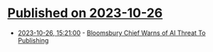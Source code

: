 # [Published on 2023-10-26](index.md)

* [2023-10-26, 15:21:00](https://news.slashdot.org/story/23/10/26/155202/bloomsbury-chief-warns-of-ai-threat-to-publishing?utm_source=rss1.0mainlinkanon&utm_medium=feed) - [Bloomsbury Chief Warns of AI Threat To Publishing](https://news.slashdot.org/story/23/10/26/155202/bloomsbury-chief-warns-of-ai-threat-to-publishing?utm_source=rss1.0mainlinkanon&utm_medium=feed)
